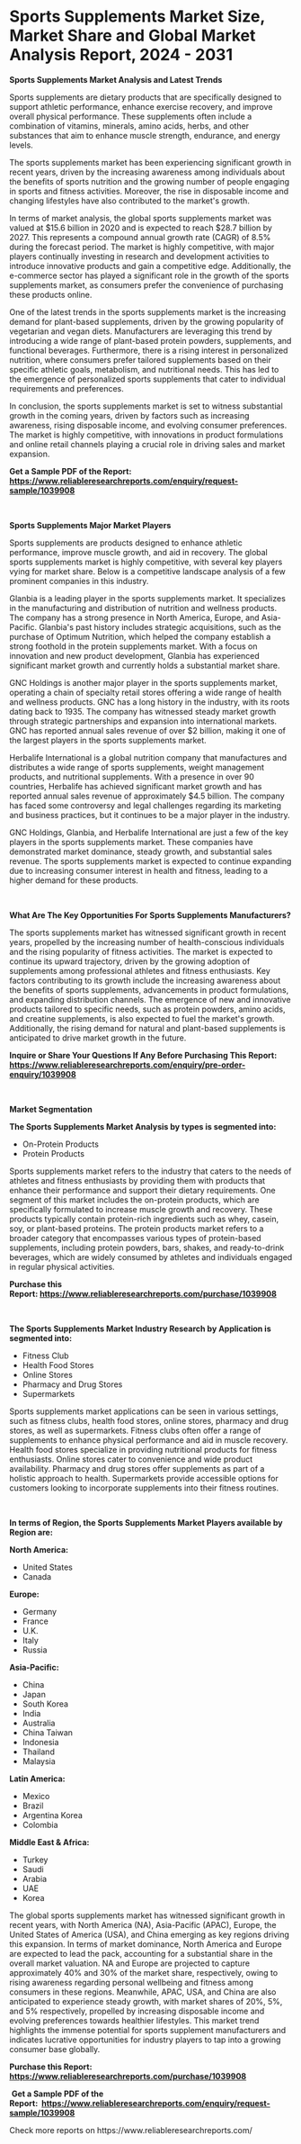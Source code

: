 <p><h1>Sports Supplements Market Size, Market Share and Global Market Analysis Report, 2024 - 2031</h1></p><p><strong>Sports Supplements Market Analysis and Latest Trends</strong></p>
<p><p>Sports supplements are dietary products that are specifically designed to support athletic performance, enhance exercise recovery, and improve overall physical performance. These supplements often include a combination of vitamins, minerals, amino acids, herbs, and other substances that aim to enhance muscle strength, endurance, and energy levels.</p><p>The sports supplements market has been experiencing significant growth in recent years, driven by the increasing awareness among individuals about the benefits of sports nutrition and the growing number of people engaging in sports and fitness activities. Moreover, the rise in disposable income and changing lifestyles have also contributed to the market's growth.</p><p>In terms of market analysis, the global sports supplements market was valued at $15.6 billion in 2020 and is expected to reach $28.7 billion by 2027. This represents a compound annual growth rate (CAGR) of 8.5% during the forecast period. The market is highly competitive, with major players continually investing in research and development activities to introduce innovative products and gain a competitive edge. Additionally, the e-commerce sector has played a significant role in the growth of the sports supplements market, as consumers prefer the convenience of purchasing these products online.</p><p>One of the latest trends in the sports supplements market is the increasing demand for plant-based supplements, driven by the growing popularity of vegetarian and vegan diets. Manufacturers are leveraging this trend by introducing a wide range of plant-based protein powders, supplements, and functional beverages. Furthermore, there is a rising interest in personalized nutrition, where consumers prefer tailored supplements based on their specific athletic goals, metabolism, and nutritional needs. This has led to the emergence of personalized sports supplements that cater to individual requirements and preferences.</p><p>In conclusion, the sports supplements market is set to witness substantial growth in the coming years, driven by factors such as increasing awareness, rising disposable income, and evolving consumer preferences. The market is highly competitive, with innovations in product formulations and online retail channels playing a crucial role in driving sales and market expansion.</p></p>
<p><strong>Get a Sample PDF of the Report:&nbsp; <a href="https://www.reliableresearchreports.com/enquiry/request-sample/1039908">https://www.reliableresearchreports.com/enquiry/request-sample/1039908</a></strong></p>
<p>&nbsp;</p>
<p><strong>Sports Supplements Major Market Players</strong></p>
<p><p>Sports supplements are products designed to enhance athletic performance, improve muscle growth, and aid in recovery. The global sports supplements market is highly competitive, with several key players vying for market share. Below is a competitive landscape analysis of a few prominent companies in this industry.</p><p>Glanbia is a leading player in the sports supplements market. It specializes in the manufacturing and distribution of nutrition and wellness products. The company has a strong presence in North America, Europe, and Asia-Pacific. Glanbia's past history includes strategic acquisitions, such as the purchase of Optimum Nutrition, which helped the company establish a strong foothold in the protein supplements market. With a focus on innovation and new product development, Glanbia has experienced significant market growth and currently holds a substantial market share.</p><p>GNC Holdings is another major player in the sports supplements market, operating a chain of specialty retail stores offering a wide range of health and wellness products. GNC has a long history in the industry, with its roots dating back to 1935. The company has witnessed steady market growth through strategic partnerships and expansion into international markets. GNC has reported annual sales revenue of over $2 billion, making it one of the largest players in the sports supplements market.</p><p>Herbalife International is a global nutrition company that manufactures and distributes a wide range of sports supplements, weight management products, and nutritional supplements. With a presence in over 90 countries, Herbalife has achieved significant market growth and has reported annual sales revenue of approximately $4.5 billion. The company has faced some controversy and legal challenges regarding its marketing and business practices, but it continues to be a major player in the industry.</p><p>GNC Holdings, Glanbia, and Herbalife International are just a few of the key players in the sports supplements market. These companies have demonstrated market dominance, steady growth, and substantial sales revenue. The sports supplements market is expected to continue expanding due to increasing consumer interest in health and fitness, leading to a higher demand for these products.</p></p>
<p>&nbsp;</p>
<p><strong>What Are The Key Opportunities For Sports Supplements Manufacturers?</strong></p>
<p><p>The sports supplements market has witnessed significant growth in recent years, propelled by the increasing number of health-conscious individuals and the rising popularity of fitness activities. The market is expected to continue its upward trajectory, driven by the growing adoption of supplements among professional athletes and fitness enthusiasts. Key factors contributing to its growth include the increasing awareness about the benefits of sports supplements, advancements in product formulations, and expanding distribution channels. The emergence of new and innovative products tailored to specific needs, such as protein powders, amino acids, and creatine supplements, is also expected to fuel the market's growth. Additionally, the rising demand for natural and plant-based supplements is anticipated to drive market growth in the future.</p></p>
<p><strong>Inquire or Share Your Questions If Any Before Purchasing This Report: <a href="https://www.reliableresearchreports.com/enquiry/pre-order-enquiry/1039908">https://www.reliableresearchreports.com/enquiry/pre-order-enquiry/1039908</a></strong></p>
<p>&nbsp;</p>
<p><strong>Market Segmentation</strong></p>
<p><strong>The Sports Supplements Market Analysis by types is segmented into:</strong></p>
<p><ul><li>On-Protein Products</li><li>Protein Products</li></ul></p>
<p><p>Sports supplements market refers to the industry that caters to the needs of athletes and fitness enthusiasts by providing them with products that enhance their performance and support their dietary requirements. One segment of this market includes the on-protein products, which are specifically formulated to increase muscle growth and recovery. These products typically contain protein-rich ingredients such as whey, casein, soy, or plant-based proteins. The protein products market refers to a broader category that encompasses various types of protein-based supplements, including protein powders, bars, shakes, and ready-to-drink beverages, which are widely consumed by athletes and individuals engaged in regular physical activities.</p></p>
<p><strong>Purchase this Report:&nbsp;<a href="https://www.reliableresearchreports.com/purchase/1039908">https://www.reliableresearchreports.com/purchase/1039908</a></strong></p>
<p>&nbsp;</p>
<p><strong>The Sports Supplements Market Industry Research by Application is segmented into:</strong></p>
<p><ul><li>Fitness Club</li><li>Health Food Stores</li><li>Online Stores</li><li>Pharmacy and Drug Stores</li><li>Supermarkets</li></ul></p>
<p><p>Sports supplements market applications can be seen in various settings, such as fitness clubs, health food stores, online stores, pharmacy and drug stores, as well as supermarkets. Fitness clubs often offer a range of supplements to enhance physical performance and aid in muscle recovery. Health food stores specialize in providing nutritional products for fitness enthusiasts. Online stores cater to convenience and wide product availability. Pharmacy and drug stores offer supplements as part of a holistic approach to health. Supermarkets provide accessible options for customers looking to incorporate supplements into their fitness routines.</p></p>
<p>&nbsp;</p>
<p><strong>In terms of Region, the Sports Supplements Market Players available by Region are:</strong></p>
<p>
    <p> <strong> North America: </strong>
        <ul>
            <li>United States</li>
            <li>Canada</li>
        </ul>
        </p> 
    <p> <strong> Europe: </strong>
        <ul>
            <li>Germany</li>
            <li>France</li>
            <li>U.K.</li>
            <li>Italy</li>
            <li>Russia</li>
        </ul>
        </p> 
    <p> <strong> Asia-Pacific: </strong>
        <ul>
            <li>China</li>
            <li>Japan</li>
            <li>South Korea</li>
            <li>India</li>
            <li>Australia</li>
            <li>China Taiwan</li>
            <li>Indonesia</li>
            <li>Thailand</li>
            <li>Malaysia</li>
        </ul>
        </p> 
    <p> <strong> Latin America: </strong>
        <ul>
            <li>Mexico</li>
            <li>Brazil</li>
            <li>Argentina Korea</li>
            <li>Colombia</li>
        </ul>
        </p> 
    <p> <strong> Middle East & Africa: </strong>
        <ul>
            <li>Turkey</li>
            <li>Saudi</li>
            <li>Arabia</li>
            <li>UAE</li>
            <li>Korea</li>
        </ul>
    </p>
    </p>
<p><p>The global sports supplements market has witnessed significant growth in recent years, with North America (NA), Asia-Pacific (APAC), Europe, the United States of America (USA), and China emerging as key regions driving this expansion. In terms of market dominance, North America and Europe are expected to lead the pack, accounting for a substantial share in the overall market valuation. NA and Europe are projected to capture approximately 40% and 30% of the market share, respectively, owing to rising awareness regarding personal wellbeing and fitness among consumers in these regions. Meanwhile, APAC, USA, and China are also anticipated to experience steady growth, with market shares of 20%, 5%, and 5% respectively, propelled by increasing disposable income and evolving preferences towards healthier lifestyles. This market trend highlights the immense potential for sports supplement manufacturers and indicates lucrative opportunities for industry players to tap into a growing consumer base globally.</p></p>
<p><strong>Purchase this Report: <a href="https://www.reliableresearchreports.com/purchase/1039908">https://www.reliableresearchreports.com/purchase/1039908</a></strong></p>
<p>&nbsp;<strong>Get a Sample PDF of the Report:&nbsp;&nbsp;<a href="https://www.reliableresearchreports.com/enquiry/request-sample/1039908">https://www.reliableresearchreports.com/enquiry/request-sample/1039908</a></strong></p>
<p><strong></strong></p>
<p>Check more reports on https://www.reliableresearchreports.com/</p>